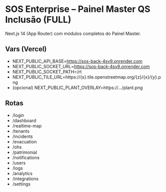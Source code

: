 # SOS Enterprise – Painel Master QS Inclusão (FULL)

Next.js 14 (App Router) com módulos completos do Painel Master.

## Vars (Vercel)
- NEXT_PUBLIC_API_BASE=https://sos-back-4sv9.onrender.com
- NEXT_PUBLIC_SOCKET_URL=https://sos-back-4sv9.onrender.com
- NEXT_PUBLIC_SOCKET_PATH=/rt
- NEXT_PUBLIC_TILE_URL=https://{s}.tile.openstreetmap.org/{z}/{x}/{y}.png
- (opcional) NEXT_PUBLIC_PLANT_OVERLAY=https://.../plant.png

## Rotas
- /login
- /dashboard
- /realtime-map
- /tenants
- /incidents
- /evacuation
- /ohs
- /patrimonial
- /notifications
- /users
- /logs
- /analytics
- /integrations
- /settings
